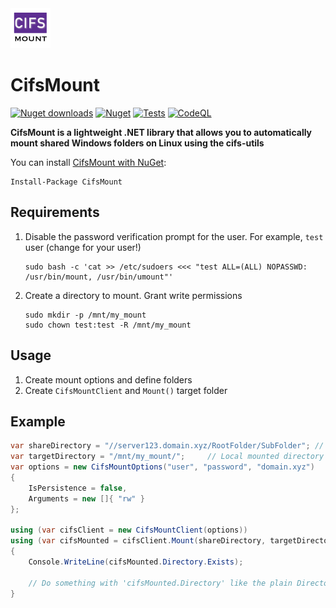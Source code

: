 <img src="https://github.com/alek5ey/CifsMount/blob/master/docs/img/CifsMount-Icon-64.png" alt="CifsMount"/>

# CifsMount

[![Nuget downloads](https://img.shields.io/nuget/v/cifsmount.svg)](https://www.nuget.org/packages/CifsMount/)
[![Nuget](https://img.shields.io/nuget/dt/cifsmount)](https://www.nuget.org/packages/CifsMount/)
[![Tests](https://github.com/alek5ey/CifsMount/actions/workflows/tests.yml/badge.svg)](https://github.com/alek5ey/CifsMount/actions/workflows/tests.yml)
[![CodeQL](https://github.com/alek5ey/CifsMount/actions/workflows/codeql.yml/badge.svg)](https://github.com/alek5ey/CifsMount/actions/workflows/codeql.yml)

**CifsMount is a lightweight .NET library that allows you to automatically mount shared Windows folders on Linux using the cifs-utils**

You can install [CifsMount with NuGet](https://www.nuget.org/packages/CifsMount/):

```
Install-Package CifsMount
```

## Requirements

1. Disable the password verification prompt for the user. For example, `test` user (change for your user!)
    ```shell
    sudo bash -c 'cat >> /etc/sudoers <<< "test ALL=(ALL) NOPASSWD: /usr/bin/mount, /usr/bin/umount"'
    ```
2. Create a directory to mount. Grant write permissions
    ```shell
    sudo mkdir -p /mnt/my_mount
    sudo chown test:test -R /mnt/my_mount
    ```

## Usage

1. Create mount options and define folders
2. Create `CifsMountClient` and `Mount()` target folder

## Example

```csharp
var shareDirectory = "//server123.domain.xyz/RootFolder/SubFolder"; // Windows shared folder
var targetDirectory = "/mnt/my_mount/";     // Local mounted directory
var options = new CifsMountOptions("user", "password", "domain.xyz")
{
    IsPersistence = false,
    Arguments = new []{ "rw" }
};

using (var cifsClient = new CifsMountClient(options))
using (var cifsMounted = cifsClient.Mount(shareDirectory, targetDirectory))
{
    Console.WriteLine(cifsMounted.Directory.Exists);
    
    // Do something with 'cifsMounted.Directory' like the plain DirectoryInfo type
}
```
